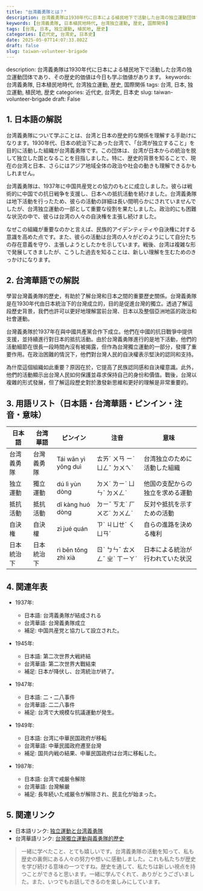 ```yaml
---
title: "台湾義勇隊とは？"
description: 台湾義勇隊は1930年代に日本による植民地下で活動した台湾の独立運動団体であり、その歴史的価値は今日も学ぶ価値があります。
keywords: [台湾義勇隊, 日本植民地時代, 台湾独立運動, 歴史, 国際関係]
tags: [台湾, 日本, 独立運動, 植民地, 歴史]
categories: [近代史, 台湾史, 日本史]
date: 2025-05-07T14:07:33.802Z
draft: false
slug: taiwan-volunteer-brigade
---
```


description: 台湾義勇隊は1930年代に日本による植民地下で活動した台湾の独立運動団体であり、その歴史的価値は今日も学ぶ価値があります。
keywords: 台湾義勇隊, 日本植民地時代, 台湾独立運動, 歴史, 国際関係
tags: 台湾, 日本, 独立運動, 植民地, 歴史
categories: 近代史, 台湾史, 日本史
slug: taiwan-volunteer-brigade
draft: False

## 1. 日本語の解説

台湾義勇隊について学ぶことは、台湾と日本の歴史的な関係を理解する手助けになります。1930年代、日本の統治下にあった台湾で、「台湾が独立すること」を目的に活動した組織が台湾義勇隊です。この団体は、台湾が日本からの統治を脱して独立した国となることを目指しました。特に、歴史的背景を知ることで、現在の台湾と日本、さらにはアジア地域全体の政治や社会の動きも理解できるかもしれません。

台湾義勇隊は、1937年に中国共産党との協力のもとに成立しました。彼らは戦術的に中国での抗日戦争を支援し、日本への抵抗活動を続けました。台湾義勇隊は地下活動を行ったため、彼らの活動の詳細は長い間明らかにされていませんでしたが、台湾独立運動の一部として重要な役割を果たしました。政治的にも困難な状況の中で、彼らは台湾の人々の自決権を主張し続けました。

なぜこの組織が重要なのかと言えば、民族的アイデンティティや自決権に対する意識を高めた点です。また、彼らの活動は台湾の人々がどのようにして自分たちの存在意義を守り、主張しようとしたかを示しています。戦後、台湾は複雑な形で発展してきましたが、こうした過去を知ることは、新しい理解を生むためのきっかけになります。

## 2. 台湾華語での解説

學習台灣義勇隊的歷史，有助於了解台灣和日本之間的重要歷史關係。台灣義勇隊是在1930年代由日本統治下的台灣成立的，目的是促進台灣的獨立。透過了解這段歷史背景，我們也許可以更好地理解當前台灣、日本以及整個亞洲地區的政治和社會運動。

台灣義勇隊於1937年在與中國共產黨合作下成立。他們在中國的抗日戰爭中提供支援，並持續進行對日本的抵抗活動。由於台灣義勇隊進行的是地下活動，他們的活動細節在很長一段時間內沒有被揭露，但作為台灣獨立運動的一部分，發揮了重要作用。在政治困難的情況下，他們對台灣人民的自決權表示堅決的認同和支持。

為什麼這個組織如此重要？原因在於，它提高了民族認同感和自決權意識。此外，他們的活動顯示出台灣人民如何保護並尋求保持自己的身份和價值。戰後，台灣以複雜的形式發展，但了解這段歷史對於激發新思維和更好的理解是非常重要的。

## 3. 用語リスト（日本語・台湾華語・ピンイン・注音・意味）

| 日本語         | 台湾華語       | ピンイン    | 注音       | 意味                               |
|----------------|----------------|------------|------------|----------------------------------|
| 台湾義勇隊     | 台灣義勇隊     | Tái wān yì yǒng duì | ㄊㄞˊ ㄨㄢ ㄧˋ ㄩㄥˇ ㄉㄨㄟˋ | 台湾独立のために活動した組織      |
| 独立運動       | 獨立運動       | dú lì yùn dòng | ㄉㄨˊ ㄌㄧˋ ㄩㄣˋ ㄉㄨㄥˋ | 他国の支配からの独立を求める運動 |
| 抵抗活動       | 抵抗活動       | dǐ kàng huó dòng | ㄉㄧˇ ㄎㄤˋ ㄏㄨㄛˊ ㄉㄨㄥˋ | 反対や抵抗を示すための活動       |
| 自決権         | 自決權         | zì jué quán | ㄗˋ ㄐㄩㄝˊ ㄑㄩㄢˊ | 自らの進路を決める権利           |
| 日本統治下     | 日本統治下     | rì běn tǒng zhì xià | ㄖˋ ㄅㄣˇ ㄊㄨㄥˇ ㄓˋ ㄒㄧㄚˋ | 日本による統治が行われていた状況 |

## 4. 関連年表

- 1937年:
  - 日本語: 台湾義勇隊が結成される
  - 台湾華語: 台灣義勇隊成立
  - 補足: 中国共産党と協力して設立された。

- 1945年:
  - 日本語: 第二次世界大戦終結
  - 台湾華語: 第二次世界大戰結束
  - 補足: 日本が降伏し、台湾統治が終了。

- 1947年:
  - 日本語: 二・二八事件
  - 台湾華語: 二二八事件
  - 補足: 台湾で大規模な抗議運動が発生。

- 1949年:
  - 日本語: 台湾に中華民国政府が移転
  - 台湾華語: 中華民國政府遷至台灣
  - 補足: 国共内戦の結果、中華民国政府は台湾に移転した。

- 1987年:
  - 日本語: 台湾で戒厳令解除
  - 台湾華語: 台灣解嚴
  - 補足: 長年続いた戒厳令が解除され、民主化が始まった。

## 5. 関連リンク

- 日本語リンク: [独立運動と台湾義勇隊](https://www.archives.go.jp)
- 台湾華語リンク: [台灣獨立運動與義勇隊的歷史](https://www.th.gov.tw)

> 一緒に学べたこと、とても嬉しいです。台湾義勇隊の活動を知って、私も歴史の裏側にある人々の努力や想いに感動しました。これも私たちが歴史を学び続ける意味の一つですね。歴史を通して、私たちは新しい視点を持つことができると思います。一緒に学んでくれて、ありがとうございました。また、いつでもお話しできるのを楽しみにしています。